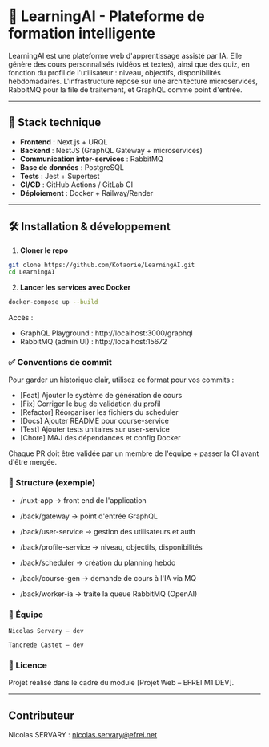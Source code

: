 # 🧠 LearningAI - Plateforme de formation intelligente

LearningAI est une plateforme web d'apprentissage assisté par IA. Elle génère des cours personnalisés (vidéos et textes), ainsi que des quiz, en fonction du profil de l'utilisateur : niveau, objectifs, disponibilités hebdomadaires. L'infrastructure repose sur une architecture microservices, RabbitMQ pour la file de traitement, et GraphQL comme point d'entrée.

---

## 🚀 Stack technique

- **Frontend** : Next.js + URQL
- **Backend** : NestJS (GraphQL Gateway + microservices)
- **Communication inter-services** : RabbitMQ
- **Base de données** : PostgreSQL
- **Tests** : Jest + Supertest
- **CI/CD** : GitHub Actions / GitLab CI
- **Déploiement** : Docker + Railway/Render

---

## 🛠️ Installation & développement

1. **Cloner le repo**

```bash
git clone https://github.com/Kotaorie/LearningAI.git
cd LearningAI
```

2. **Lancer les services avec Docker**
```bash
docker-compose up --build
```

Accès :
 - GraphQL Playground : http://localhost:3000/graphql
 - RabbitMQ (admin UI) : http://localhost:15672

### ✅ Conventions de commit

Pour garder un historique clair, utilisez ce format pour vos commits :

 - [Feat] Ajouter le système de génération de cours
 - [Fix] Corriger le bug de validation du profil
 - [Refactor] Réorganiser les fichiers du scheduler
 - [Docs] Ajouter README pour course-service
 - [Test] Ajouter tests unitaires sur user-service
 - [Chore] MAJ des dépendances et config Docker

Chaque PR doit être validée par un membre de l'équipe + passer la CI avant d'être mergée.

### 📁 Structure (exemple)

 - /nuxt-app             → front end de l'application 

 - /back/gateway         → point d'entrée GraphQL
 - /back/user-service    → gestion des utilisateurs et auth
 - /back/profile-service → niveau, objectifs, disponibilités
 - /back/scheduler       → création du planning hebdo
 - /back/course-gen      → demande de cours à l'IA via MQ
 - /back/worker-ia       → traite la queue RabbitMQ (OpenAI)

### 👥 Équipe

    Nicolas Servary — dev

    Tancrede Castet — dev

### 📄 Licence

Projet réalisé dans le cadre du module [Projet Web – EFREI M1 DEV].

---

## Contributeur

Nicolas SERVARY : nicolas.servary@efrei.net
